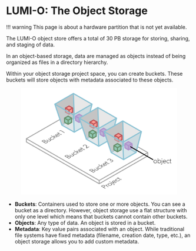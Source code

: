 
# LUMI-O: The Object Storage

!!! warning
    This page is about a hardware partition that is not yet available.

The LUMI-O object store offers a total of 30 PB storage for storing, sharing,
and staging of data.

In an object-based storage, data are managed as objects instead of being
organized as files in a directory hierarchy.

Within your object storage project space, you can create buckets. These buckets
will store objects with metadata associated to these objects. 

<figure>
  <img 
    src="../../assets/images/object-storage-component.svg" 
    width="450"
    alt="Object storage components"
  >
</figure>

- **Buckets**: Containers used to store one or more objects. You can see a
  bucket as a directory. However, object storage use a flat structure with only
  one level which means that buckets cannot contain other buckets.
- **Objects**: Any type of data. An object is stored in a bucket.
- **Metadata**: Key value pairs associated with an object. While traditional
  file systems have fixed metadata (filename, creation date, type, etc.), an
  object storage allows you to add custom metadata.
